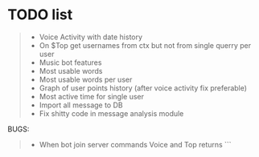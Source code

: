 # TODO list
> - Voice Activity with date history
> - On $Top get usernames from ctx but not from single querry per user
> - Music bot features
> - Most usable words
> - Most usable words per user
> - Graph of user points history (after voice activity fix preferable)
> - Most active time for single user
> - Import all message to DB
> - Fix shitty code in message analysis module

BUGS:
> - When bot join server commands Voice and Top returns ```